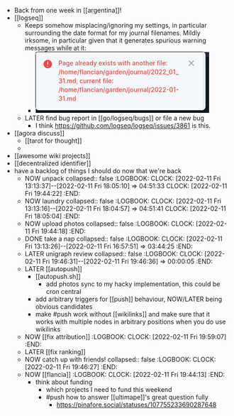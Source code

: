 - Back from one week in [[argentina]]!
- [[logseq]]
	- Keeps somehow misplacing/ignoring my settings, in particular surrounding the date format for my journal filenames. Mildly irksome, in particular given that it generates spurious warning messages while at it:
		- ![image.png](../assets/image_1644599439384_0.png)
	- LATER find bug report in [[go/logseq/bugs]] or file a new bug
		- I think https://github.com/logseq/logseq/issues/3861 is this.
- [[agora discuss]]
	- [[tarot for thought]]
	-
- [[awesome wiki projects]]
- [[decentralized identifier]]
- have a backlog of things I should do now that we're back
	- NOW unpack
	  collapsed:: false
	  :LOGBOOK:
	  CLOCK: [2022-02-11 Fri 13:13:37]--[2022-02-11 Fri 18:05:10] =>  04:51:33
	  CLOCK: [2022-02-11 Fri 19:44:22]
	  :END:
	- NOW laundry
	  collapsed:: false
	  :LOGBOOK:
	  CLOCK: [2022-02-11 Fri 13:13:16]--[2022-02-11 Fri 18:04:57] =>  04:51:41
	  CLOCK: [2022-02-11 Fri 18:05:04]
	  :END:
	- NOW upload photos
	  collapsed:: false
	  :LOGBOOK:
	  CLOCK: [2022-02-11 Fri 19:44:18]
	  :END:
	- DONE take a nap
	  collapsed:: false
	  :LOGBOOK:
	  CLOCK: [2022-02-11 Fri 13:13:26]--[2022-02-11 Fri 16:57:51] =>  03:44:25
	  :END:
	- LATER unigraph review
	  collapsed:: false
	  :LOGBOOK:
	  CLOCK: [2022-02-11 Fri 19:46:31]--[2022-02-11 Fri 19:46:36] =>  00:00:05
	  :END:
	- LATER [[autopush]]
		- [[autopush.sh]]
			- add photos sync to my hacky implementation, this could be cron central
		- add arbitrary triggers for [[push]] behaviour, NOW/LATER being obvious candidates
		- make #push work without [[wikilinks]] and make sure that it works with multiple nodes in arbitrary positions when you do use wikilinks
	- NOW [[fix attribution]]
	  :LOGBOOK:
	  CLOCK: [2022-02-11 Fri 19:59:07]
	  :END:
	- LATER [[fix ranking]]
	- NOW catch up with friends!
	  collapsed:: false
	  :LOGBOOK:
	  CLOCK: [2022-02-11 Fri 19:46:27]
	  :END:
	- NOW [[flancia]]
	  :LOGBOOK:
	  CLOCK: [2022-02-11 Fri 19:44:13]
	  :END:
		- think about funding
			- which projects I need to fund this weekend
			- #push how to answer [[ultimape]]'s great question fully
				- https://pinafore.social/statuses/107755233690287648